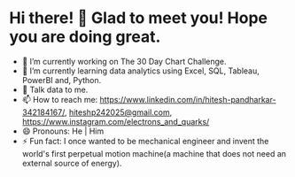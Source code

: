 # Hi there! 👋 Glad to meet you! Hope you are doing great.

- 🔭 I’m currently working on The 30 Day Chart Challenge.
- 🌱 I’m currently learning data analytics using Excel, SQL, Tableau, PowerBI and, Python.
- 💬 Talk data to me.
- 📫 How to reach me: https://www.linkedin.com/in/hitesh-pandharkar-342184167/, hiteshp242025@gmail.com, https://www.instagram.com/electrons_and_quarks/
- 😄 Pronouns: He | Him
- ⚡ Fun fact: I once wanted to be mechanical engineer and invent the world's first perpetual motion machine(a machine that does not need an external source of energy).

<!--
**HiteshPandharkar/HiteshPandharkar** is a ✨ _special_ ✨ repository because its `README.md` (this file) appears on your GitHub profile.

Here are some ideas to get you started:

- 🔭 I’m currently working on The Ames City House Price Prediction Problem.
- 🌱 I’m currently learning data analytics using Python, Excel.
- 👯 I’m looking to collaborate on ...
- 🤔 I’m looking for help with ...
- 💬 Ask me about ...
- 📫 How to reach me: https://www.linkedin.com/in/hitesh-pandharkar-342184167/, https://www.instagram.com/electrons_and_quarks/
- 😄 Pronouns: He | Him
- ⚡ Fun fact: I once wanted to be mechanical engineer and invent the world's first perpetual machine(a machine that does not need an external source of energy).
- 👷‍♂️ What have I done today: Wasted the day in dilemma.
